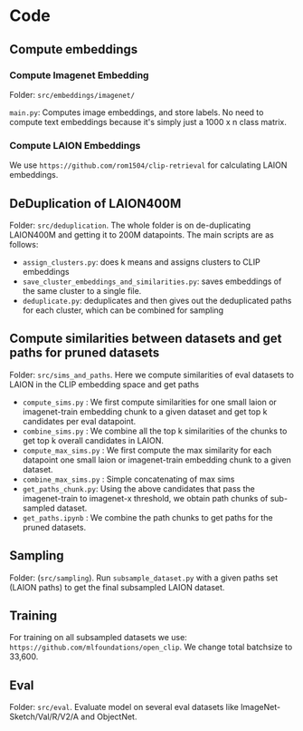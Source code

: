 # Code
## Compute embeddings
### Compute Imagenet Embedding
Folder: `src/embeddings/imagenet/`

`main.py`: Computes image embeddings, and store labels. No need to compute text embeddings because it's simply just a 1000 x n class matrix.

### Compute LAION Embeddings
We use `https://github.com/rom1504/clip-retrieval` for calculating LAION embeddings.

## DeDuplication of LAION400M 
Folder: `src/deduplication`.
The whole folder is on de-duplicating LAION400M and getting it to 200M datapoints.
The main scripts are as follows:
- `assign_clusters.py`: does k means and assigns clusters to CLIP embeddings
- `save_cluster_embeddings_and_similarities.py`: saves embeddings of the same cluster to a single file.
- `deduplicate.py`: deduplicates and then gives out the deduplicated paths for each cluster, which can be combined for sampling

## Compute similarities between datasets and get paths for pruned datasets
Folder: `src/sims_and_paths`.
Here we compute similarities of eval datasets to LAION in the CLIP embedding space and get paths
- `compute_sims.py` : We first compute similarities for one small laion or imagenet-train embedding chunk to a given dataset and get top k candidates per eval datapoint.
- `combine_sims.py` : We combine all the top k similarities of the chunks to get top k overall candidates in LAION.
- `compute_max_sims.py` : We first compute the max similarity for each datapoint one small laion or imagenet-train embedding chunk to a given dataset.
- `combine_max_sims.py` : Simple concatenating of max sims
- `get_paths_chunk.py`: Using the above candidates that pass the imagenet-train to imagenet-x threshold, we obtain path chunks of sub-sampled dataset.
- `get_paths.ipynb` : We combine the path chunks to get paths for the pruned datasets. 

## Sampling 
Folder: (`src/sampling`).
Run `subsample_dataset.py` with a given paths set (LAION paths) to get the final subsampled LAION dataset.

## Training
For training on all subsampled datasets we use: `https://github.com/mlfoundations/open_clip`. We change total batchsize to 33,600.

## Eval 
Folder: `src/eval`.
Evaluate model on several eval datasets like ImageNet-Sketch/Val/R/V2/A and ObjectNet.